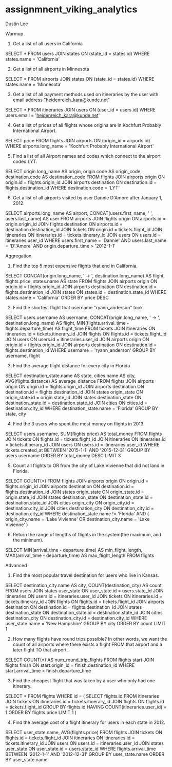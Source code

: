 # assignmnent_viking_analytics


Dustin Lee

Warmup

1.  Get a list of all users in California

SELECT *
FROM users
JOIN states ON (state_id = states.id)
WHERE states.name = 'California'

2.  Get a list of all airports in Minnesota

SELECT *
FROM airports
JOIN states ON (state_id = states.id)
WHERE states.name = 'Minnesota'

3.  Get a list of all payment methods used on itineraries by the user with email address "heidenreich_kara@kunde.net"

SELECT *
FROM itineraries
JOIN users ON (user_id = users.id)
WHERE users.email = 'heidenreich_kara@kunde.net'

4.  Get a list of prices of all flights whose origins are in Kochfurt Probably International Airport.

SELECT price
FROM flights
JOIN airports ON (origin_id = airports.id)
WHERE airports.long_name = 'Kochfurt Probably International Airport'


5.  Find a list of all Airport names and codes which connect to the airport coded LYT.

SELECT origin.long_name AS origin, origin.code AS origin_code, destination.code AS destination_code
FROM flights
JOIN airports origin ON origin.id = flights.origin_id
JOIN airports destination ON destination.id = flights.destination_id
WHERE destination.code = 'LYT'

6.  Get a list of all airports visited by user Dannie D'Amore after January 1, 2012.

SELECT airports.long_name AS airport, CONCAT(users.first_name, ' ', users.last_name) AS user FROM airports
JOIN flights origin ON airports.id = origin.origin_id
JOIN flights destination ON airports.id = destination.destination_id
JOIN tickets ON origin.id = tickets.flight_id
JOIN itineraries ON itineraries.id = tickets.itinerary_id
JOIN users ON users.id = itineraries.user_id
WHERE users.first_name = 'Dannie'
AND users.last_name = 'D''Amore'
AND origin.departure_time > '2012-1-1'

Aggregation

1. Find the top 5 most expensive flights that end in California.

SELECT CONCAT(origin.long_name, ' -> ', destination.long_name) AS flight, flights.price, states.name AS state  FROM flights
JOIN airports origin ON origin.id = flights.origin_id
JOIN airports destination ON destination.id = flights.destination_id
JOIN states ON states.id = destination.state_id
WHERE states.name = 'California'
ORDER BY price DESC

2.  Find the shortest flight that username "ryann_anderson" took.

SELECT users.username AS username,
CONCAT(origin.long_name, ' -> ', destination.long_name) AS flight,
MIN(flights.arrival_time - flights.departure_time) AS flight_time
FROM tickets
JOIN itineraries ON itineraries.id = tickets.itinerary_id
JOIN flights ON flights.id = tickets.flight_id
JOIN users ON users.id = itineraries.user_id
JOIN airports origin ON origin.id = flights.origin_id
JOIN airports destination ON destination.id = flights.destination_id
WHERE username = 'ryann_anderson'
GROUP BY username, flight

3.  Find the average flight distance for every city in Florida

SELECT destination_state.name AS state, cities.name AS city, AVG(flights.distance) AS average_distance FROM flights
JOIN airports origin ON origin.id = flights.origin_id
JOIN airports destination ON destination.id = flights.destination_id
JOIN states origin_state ON origin_state.id = origin.state_id
JOIN states destination_state ON destination_state.id = destination.state_id
JOIN cities ON cities.id = destination.city_id
WHERE destination_state.name = 'Florida'
GROUP BY state, city

4.  Find the 3 users who spent the most money on flights in 2013

SELECT users.username, SUM(flights.price) AS total_money FROM flights
JOIN tickets ON flights.id = tickets.flight_id
JOIN itineraries ON itineraries.id = tickets.itinerary_id
JOIN users ON users.id = itineraries.user_id
WHERE tickets.created_at BETWEEN '2015-1-1' AND '2015-12-31'
GROUP BY users.username
ORDER BY total_money DESC
LIMIT 3

5.  Count all flights to OR from the city of Lake Vivienne that did not land in Florida.

SELECT COUNT(*)
FROM flights
JOIN airports origin ON origin.id = flights.origin_id
JOIN airports destination ON destination.id = flights.destination_id
JOIN states origin_state ON origin_state.id = origin.state_id
JOIN states destination_state ON destination_state.id = destination.state_id
JOIN cities origin_city ON origin_city.id = destination.city_id
JOIN cities destination_city ON destination_city.id = destination.city_id
WHERE destination_state.name != 'Florida'
AND (
  origin_city.name = 'Lake Vivienne'
  OR destination_city.name = 'Lake Vivienne'
)

6.  Return the range of lengths of flights in the system(the maximum, and the minimum).

SELECT
MIN(arrival_time - departure_time) AS min_flight_length,
MAX(arrival_time - departure_time) AS max_flight_length
FROM flights

Advanced

1.  Find the most popular travel destination for users who live in Kansas.

SELECT destination_city.name AS city, COUNT(destination_city) AS count
FROM users
JOIN states user_state ON user_state.id = users.state_id
JOIN itineraries ON users.id = itineraries.user_id
JOIN tickets ON itineraries.id = tickets.itinerary_id
JOIN flights ON flights.id = tickets.flight_id
JOIN airports destination ON destination.id = flights.destination_id
JOIN states destination_state ON destination_state.id = destination.state_id
JOIN cities destination_city ON destination_city.id = destination.city_id
WHERE user_state.name = 'New Hampshire'
GROUP BY city
ORDER BY count
LIMIT 1

2.  How many flights have round trips possible? In other words, we want the count of all airports where there exists a flight FROM that airport and a later flight TO that airport.

SELECT COUNT(*) AS num_round_trip_flights
FROM flights start
JOIN flights finish ON start.origin_id = finish.destination_id
WHERE start.arrival_time < finish.departure_time

3.  Find the cheapest flight that was taken by a user who only had one itinerary.

SELECT * FROM flights
WHERE id = (
  SELECT flights.id FROM itineraries
  JOIN tickets ON itineraries.id = tickets.itinerary_id
  JOIN flights ON flights.id = tickets.flight_id
  GROUP BY flights.id
  HAVING COUNT(itineraries.user_id) = 1
  ORDER BY flights.price
  LIMIT 1
)

4.  Find the average cost of a flight itinerary for users in each state in 2012.

SELECT user_state.name, AVG(flights.price) FROM flights
JOIN tickets ON flights.id = tickets.flight_id
JOIN itineraries ON itineraries.id = tickets.itinerary_id
JOIN users ON users.id = itineraries.user_id
JOIN states user_state ON user_state.id = users.state_id
WHERE flights.arrival_time BETWEEN '2012-1-1' AND '2012-12-31'
GROUP BY user_state.name
ORDER BY user_state.name